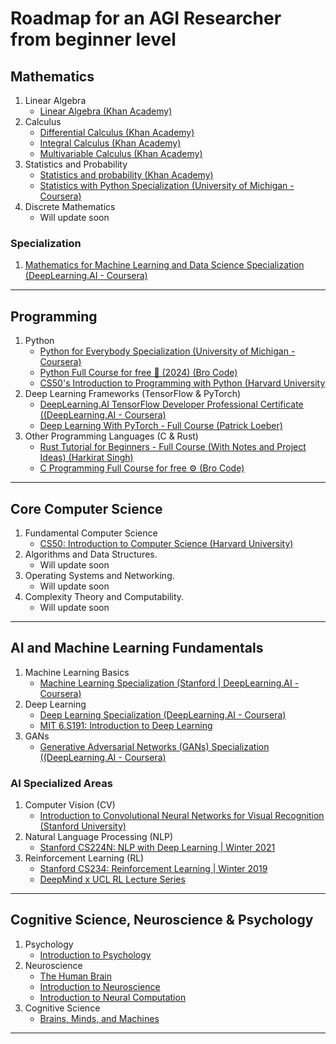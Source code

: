# Roadmap for an AGI Researcher from beginner level

## Mathematics
1. Linear Algebra
    - [Linear Algebra (Khan Academy)](https://www.khanacademy.org/math/linear-algebra)
2. Calculus
    - [Differential Calculus (Khan Academy)](https://www.khanacademy.org/math/differential-calculus)
    - [Integral Calculus (Khan Academy)](https://www.khanacademy.org/math/integral-calculus)
    - [Multivariable Calculus (Khan Academy)](https://www.khanacademy.org/math/multivariable-calculus)
4. Statistics and Probability
    - [Statistics and probability (Khan Academy)](https://www.khanacademy.org/math/statistics-probability)
    - [Statistics with Python Specialization (University of Michigan - Coursera)](https://www.coursera.org/specializations/statistics-with-python)
5. Discrete Mathematics
    - Will update soon

### Specialization
1. [Mathematics for Machine Learning and Data Science Specialization (DeepLearning.AI - Coursera)](https://www.coursera.org/specializations/mathematics-for-machine-learning-and-data-science)

---

## Programming
1. Python
    - [Python for Everybody Specialization (University of Michigan - Coursera)](https://www.coursera.org/specializations/python)
    - [Python Full Course for free 🐍 (2024) (Bro Code)](https://www.youtube.com/watch?v=ix9cRaBkVe0&t=19786s)
    - [CS50's Introduction to Programming with Python (Harvard University](https://www.youtube.com/watch?v=OvKCESUCWII&list=PLhQjrBD2T3817j24-GogXmWqO5Q5vYy0V)
2. Deep Learning Frameworks (TensorFlow & PyTorch)
    - [DeepLearning.AI TensorFlow Developer Professional Certificate ((DeepLearning.AI - Coursera)](https://www.coursera.org/professional-certificates/tensorflow-in-practice)
    - [Deep Learning With PyTorch - Full Course (Patrick Loeber)](https://www.youtube.com/watch?v=c36lUUr864M)
3. Other Programming Languages (C & Rust)
    - [Rust Tutorial for Beginners - Full Course (With Notes and Project Ideas) (Harkirat Singh)](https://www.youtube.com/watch?v=qP7LzZqGh30)
    - [C Programming Full Course for free ⚙️ (Bro Code)](https://www.youtube.com/watch?v=87SH2Cn0s9A&t=5514s)

---

## Core Computer Science
1. Fundamental Computer Science
    - [CS50: Introduction to Computer Science (Harvard University)](https://www.youtube.com/watch?v=3LPJfIKxwWc&list=PLhQjrBD2T381WAHyx1pq-sBfykqMBI7V4)
2. Algorithms and Data Structures.
    - Will update soon
3. Operating Systems and Networking.
    - Will update soon
4. Complexity Theory and Computability.
    - Will update soon

---

## AI and Machine Learning Fundamentals

1. Machine Learning Basics
    - [Machine Learning Specialization (Stanford | DeepLearning.AI - Coursera)](https://www.coursera.org/specializations/machine-learning-introduction)
2. Deep Learning
    - [Deep Learning Specialization (DeepLearning.AI - Coursera)](https://www.coursera.org/specializations/deep-learning)
    - [MIT 6.S191: Introduction to Deep Learning](https://www.youtube.com/watch?v=ErnWZxJovaM&list=PLtBw6njQRU-rwp5__7C0oIVt26ZgjG9NI)
3. GANs
    - [Generative Adversarial Networks (GANs) Specialization ((DeepLearning.AI - Coursera)](https://www.coursera.org/specializations/generative-adversarial-networks-gans)
  
### AI Specialized Areas
1. Computer Vision (CV)
    - [Introduction to Convolutional Neural Networks for Visual Recognition (Stanford University)](https://www.youtube.com/watch?v=vT1JzLTH4G4&list=PL3FW7Lu3i5JvHM8ljYj-zLfQRF3EO8sYv)
2. Natural Language Processing (NLP)
    - [Stanford CS224N: NLP with Deep Learning | Winter 2021](https://www.youtube.com/watch?v=rmVRLeJRkl4&list=PLoROMvodv4rMFqRtEuo6SGjY4XbRIVRd4)
3. Reinforcement Learning (RL)
    - [Stanford CS234: Reinforcement Learning | Winter 2019](https://www.youtube.com/watch?v=FgzM3zpZ55o&list=PLoROMvodv4rOSOPzutgyCTapiGlY2Nd8u)
    - [DeepMind x UCL RL Lecture Series ](https://www.youtube.com/watch?v=TCCjZe0y4Qc&list=PLqYmG7hTraZDVH599EItlEWsUOsJbAodm)

---

## Cognitive Science, Neuroscience & Psychology

1. Psychology
    - [Introduction to Psychology](https://www.coursera.org/learn/introduction-psychology)
2. Neuroscience
    - [The Human Brain](https://www.youtube.com/watch?v=ba-HMvDn_vU&list=PLUl4u3cNGP60IKRN_pFptIBxeiMc0MCJP)
    - [Introduction to Neuroscience](https://www.youtube.com/watch?v=xWcloVll138&list=PLqgZEQsU_8E0l1P9bKR6yKOKPMpoJ_tLR)
    - [Introduction to Neural Computation](https://www.youtube.com/watch?v=PnJEj6TokDA&list=PLUl4u3cNGP61I4aI5T6OaFfRK2gihjiMm)
3. Cognitive Science
    - [Brains, Minds, and Machines](https://www.youtube.com/watch?v=_svW8NV1A6k&list=PLUl4u3cNGP61RTZrT3MIAikp2G5EEvTjf)

---




